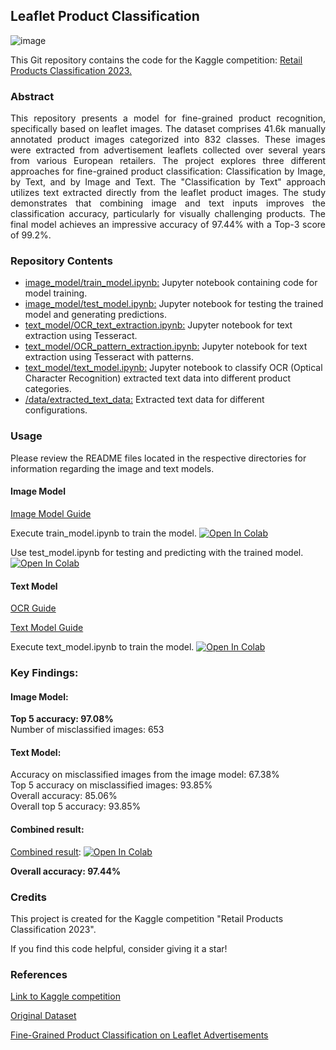 ## Leaflet Product Classification

![image](https://github.com/ricocf/Leaflet-Product-Classification/assets/67761683/3bed7e35-0b8d-4598-9d9e-c09297708219)

This Git repository contains the code for the Kaggle competition: [Retail Products Classification 2023.](https://www.kaggle.com/competitions/retail-products-classification-2023)

### Abstract
<p align="justify"> This repository presents a model for fine-grained product recognition, specifically based on leaflet images. The dataset comprises 41.6k manually annotated product images categorized into 832 classes. These images were extracted from advertisement leaflets collected over several years from various European retailers. The project explores three different approaches for fine-grained product classification: Classification by Image, by Text, and by Image and Text. The "Classification by Text" approach utilizes text extracted directly from the leaflet product images. The study demonstrates that combining image and text inputs improves the classification accuracy, particularly for visually challenging products. The final model achieves an impressive accuracy of 97.44% with a Top-3 score of 99.2%. </p> 

### Repository Contents
<ul>
  <li><a href="https://github.com/ricocf/Leaflet-Product-Classification/blob/main/image_model/train_model.ipynb">image_model/train_model.ipynb:</a> Jupyter notebook containing code for model training.</li>
  <li><a href="https://github.com/ricocf/Leaflet-Product-Classification/blob/main/image_model/test_model.ipynb">image_model/test_model.ipynb:</a> Jupyter notebook for testing the trained model and generating predictions.</li>
  <li><a href="https://github.com/ricocf/Leaflet-Product-Classification/blob/main/text_model/OCR_text_extraction.ipynb">text_model/OCR_text_extraction.ipynb:</a> Jupyter notebook for text extraction using Tesseract.</li>
  <li><a href="text_model/OCR_pattern_extraction.ipynb">text_model/OCR_pattern_extraction.ipynb:</a> Jupyter notebook for text extraction using Tesseract with patterns.</li>
   <li><a href="https://colab.research.google.com/github/ricocf/Leaflet-Product-Classification/blob/main/text_model/text_model.ipynb">text_model/text_model.ipynb:</a> Jupyter notebook to classify OCR (Optical Character Recognition) extracted text data into different product categories.</li>
  <li><a href="https://github.com/ricocf/Leaflet-Product-Classification/tree/main/data/extracted_text_data">/data/extracted_text_data:</a> Extracted text data for different configurations.</li>
</ul>

### Usage
Please review the README files located in the respective directories for information regarding the image and text models.

#### Image Model
[Image Model Guide](https://github.com/ricocf/Leaflet-Product-Classification/blob/main/image_model/README_image_model.md)

Execute train_model.ipynb to train the model. <a target="_blank" href="https://colab.research.google.com/github/ricocf/Leaflet-Product-Classification/blob/main/image_model/train_model.ipynb">
  <img src="https://colab.research.google.com/assets/colab-badge.svg" alt="Open In Colab"/>
</a>

Use test_model.ipynb for testing and predicting with the trained model. <a target="_blank" href="https://colab.research.google.com/github/ricocf/Leaflet-Product-Classification/blob/main/image_model/test_model.ipynb">
  <img src="https://colab.research.google.com/assets/colab-badge.svg" alt="Open In Colab"/>
</a>

#### Text Model
[OCR Guide](https://github.com/ricocf/Leaflet-Product-Classification/blob/main/text_model/README_OCR.md)

[Text Model Guide](https://github.com/ricocf/Leaflet-Product-Classification/blob/main/text_model/README_text_model.md)

Execute text_model.ipynb to train the model. <a target="_blank" href="https://colab.research.google.com/github/ricocf/Leaflet-Product-Classification/blob/main/text_model/text_model.ipynb">
  <img src="https://colab.research.google.com/assets/colab-badge.svg" alt="Open In Colab"/>
</a>

### Key Findings:

#### Image Model:
<b> Top 5 accuracy: 97.08% <br> </b>
Number of misclassified images: 653 

#### Text Model:
Accuracy on misclassified images from the image model: 67.38% <br>
Top 5 accuracy on misclassified images: 93.85% <br>
Overall accuracy: 85.06% <br>
Overall top 5 accuracy: 93.85% <br>

#### Combined result:
[Combined result](https://github.com/ricocf/Leaflet-Product-Classification/blob/main/README_combined_result.md): <a target="_blank" href="https://colab.research.google.com/github/ricocf/Leaflet-Product-Classification/blob/main/combined_result.ipynb">
  <img src="https://colab.research.google.com/assets/colab-badge.svg" alt="Open In Colab"/>
</a>

<b> Overall accuracy: 97.44% </b>

### Credits
This project is created for the Kaggle competition "Retail Products Classification 2023".

If you find this code helpful, consider giving it a star!

### References
[Link to Kaggle competition](https://www.kaggle.com/competitions/retail-products-classification-2023)

[Original Dataset](https://zenodo.org/records/7869954#.ZFTN8M7P3tV)

[Fine-Grained Product Classification on Leaflet Advertisements](https://arxiv.org/abs/2305.03706)
